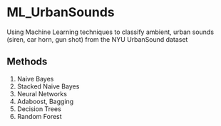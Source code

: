 # ML_UrbanSounds
Using Machine Learning techniques to classify ambient, urban sounds (siren, car horn, gun shot) from the NYU UrbanSound dataset

## Methods
1. Naive Bayes
2. Stacked Naive Bayes
3. Neural Networks
4. Adaboost, Bagging
5. Decision Trees
6. Random Forest
